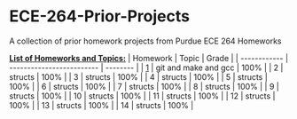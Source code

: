# ECE-264-Prior-Projects
A collection of prior homework projects from Purdue ECE 264 Homeworks

<ins>**List of Homeworks and Topics:**</ins>
| Homework     | Topic                     | Grade    |
| ------------ | ------------------------- | -------- |
| [1](https://github.com/Miller11k/ECE-264-Prior-Projects/tree/main/HW1)            | git and make and gcc      | 100%     |
| 2            | structs                   | 100%     |
| 3            | structs                   | 100%     |
| 4            | structs                   | 100%     |
| 5            | structs                   | 100%     |
| 6            | structs                   | 100%     |
| 7            | structs                   | 100%     |
| 8            | structs                   | 100%     |
| 9            | structs                   | 100%     |
| 10           | structs                   | 100%     |
| 11           | structs                   | 100%     |
| 12           | structs                   | 100%     |
| 13           | structs                   | 100%     |
| 14           | structs                   | 100%     |
